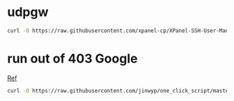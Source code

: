 ---
---

# udpgw
```bash
curl -O https://raw.githubusercontent.com/xpanel-cp/XPanel-SSH-User-Management/master/fix-call.sh && chmod u+x ./install_kernel.sh && ./install_kernel.sh
```

# run out of 403 Google
[Ref](https://raw.githubusercontent.com/jinwyp/one_click_script/master/install_kernel.sh)
```bash
curl -O https://raw.githubusercontent.com/jinwyp/one_click_script/master/install_kernel.sh && chmod u+x ./install_kernel.sh && ./install_kernel.sh
```